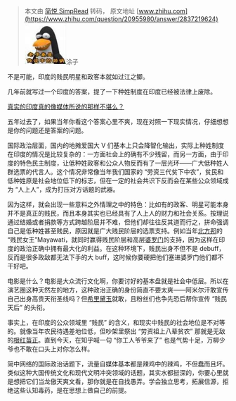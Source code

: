 > 本文由 [简悦 SimpRead](http://ksria.com/simpread/) 转码， 原文地址 [www.zhihu.com](https://www.zhihu.com/question/20955980/answer/2837219624) ![1cb6f75379d6dcc396b2e82be341cfe0_MD5](../assets/1cb6f75379d6dcc396b2e82be341cfe0_MD5.jpg)涂子​​

不是可能，印度的贱民明星和政客本就如过江之鲫。

几年前就写过一个印度的答案，提了一下种姓制度在印度已经被法律上废除。

[真实的印度真的像媒体所说的那样不堪么？](https://www.zhihu.com/question/55895560/answer/147781894)

五年过去了，如果当年你看这个答案心里不爽，现在对照一下现实情况，仔细想想是你的问题还是答案的问题。

国际政治层面，国内的地摊爱国大 V 们基本上只会降智化输出，实际上种姓制度在印度的情况是比较复杂的：一方面社会上的确有不少残留，而另一方面，由于印度的特色民主制度，让低种姓政客和公众人物反而有了一层光环——广大低种姓人群选票的代言人。这个情况非常像当年我们国家的 “劳资三代贫下中农”，贫民和低种姓原是社会地位低下的标志，但在一定的社会共识下反而会在某些公众领域成为 “人上人”，成为打压对方话题的武器。

因为这样，就会出现一些意料之外情理之中的特色：比如有的政客、明星可能本身并不是真正的贱民，而且本身其实也已经具有了人上人的财力和社会关系。按理说通过结婚或者捐款等方式跨越阶层并不难，但他们却往往反其道而行之，拼命强调自己是低种姓甚至贱民，原因就是广大贱民阶层的选票支持。例如当年[北方邦](https://www.zhihu.com/search?q=%E5%8C%97%E6%96%B9%E9%82%A6&search_source=Entity&hybrid_search_source=Entity&hybrid_search_extra=%7B%22sourceType%22%3A%22answer%22%2C%22sourceId%22%3A2837219624%7D)的 “贱民女王”Mayawati，就同时赢得贱民阶层和高层[婆罗门](https://www.zhihu.com/search?q=%E5%A9%86%E7%BD%97%E9%97%A8&search_source=Entity&hybrid_search_source=Entity&hybrid_search_extra=%7B%22sourceType%22%3A%22answer%22%2C%22sourceId%22%3A2837219624%7D)的支持，因为这样在印度的政治正确中拥有最大化的利益。在这种环境下，贱民出身不但不是 debuff，反而是很多政敌都无法下手的大 buff，这时候你要硬把他们塞进婆罗门他们都不干好吧。

电影是什么？电影是大众流行文化啊，你要讨好的基本盘就是社会中低层。所以在演艺圈这种天然左的地方，这种政治正确的身份简直不要太爽——阿米尔汗敢宣传自己出身高贵天衔圣线吗？但[希里黛玉](https://www.zhihu.com/search?q=%E5%B8%8C%E9%87%8C%E9%BB%9B%E7%8E%89&search_source=Entity&hybrid_search_source=Entity&hybrid_search_extra=%7B%22sourceType%22%3A%22answer%22%2C%22sourceId%22%3A2837219624%7D)就敢，且粉丝们也争先恐后帮你宣传 “贱民天后” 的头衔。

事实上，在印度的公众领域里 “贱民” 的含义，和现实中贱民的社会地位是不对等的。就像当年农民待遇差地位低，但吵架里祭出 “劳资祖上八辈贫农” 那就是无敌的[根红苗正](https://www.zhihu.com/search?q=%E6%A0%B9%E7%BA%A2%E8%8B%97%E6%AD%A3&search_source=Entity&hybrid_search_source=Entity&hybrid_search_extra=%7B%22sourceType%22%3A%22answer%22%2C%22sourceId%22%3A2837219624%7D)。直到今天，在知乎喊一句 “你工人爷爷来了” 也是气势十足，万柳少爷也不敢在口头上对你怎么样。

简中网络的国际政治话题下，流量自媒体基本都是辣鸡中的辣鸡，不但蠢而且坏。类似这种大国传统文化和现代文明冲突领域的话题，其实水都挺深的，你要心里就是想把它们当龙傲天爽文看，那你就是在自找愚弄。学会独立思考，拓展信源，拒绝这些认知毒药，是在思想上做自己的前提。